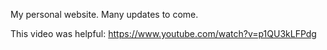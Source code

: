 My personal website. Many updates to come.

This video was helpful: https://www.youtube.com/watch?v=p1QU3kLFPdg
